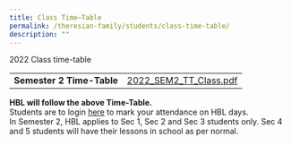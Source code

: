 ```yaml
---
title: Class Time–Table
permalink: /theresian-family/students/class-time-table/
description: ""
---
```

<p>2022 Class time-table</p>
<table>
<tbody>
<tr>
<td><strong>Semester 2 Time-Table</strong></td>
<td><a href="/files/2022_SEM2_TT_Class.pdf">2022_SEM2_TT_Class.pdf</a></td>
</tr>
</tbody>
</table>
<p><strong>HBL will follow the above Time-Table.</strong><br />Students are to login&nbsp;<a href="https://docs.google.com/forms/d/e/1FAIpQLSdyuR_eJKsnefuwpPDqZIBCaP8mCe2j1HKjPOvREVhSXZZPXQ/viewform?fbzx=4140446395415724351" target="">here</a>&nbsp;to mark your attendance on HBL days.<br />In Semester 2, HBL applies to Sec 1, Sec 2 and Sec 3 students only. Sec 4 and 5 students will have their lessons in school as per normal.</p>